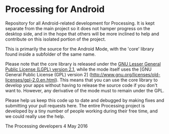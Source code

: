 Processing for Android
======================

Repository for all Android-related development for Processing. It is kept separate from the main project so it does not hamper progress on the desktop side, and in the hope that others will be more inclined to help and contribute on this isolated portion of the project.

This is primarily the source for the Android Mode, with the 'core' library found inside a subfolder of the same name. 

Please note that the core library is released under the [GNU Lesser General Public License (LGPL) version 2.1](http://www.gnu.org/licenses/old-licenses/lgpl-2.1.en.html), while the mode itself uses the  [GNU General Public License (GPL) version 2] (http://www.gnu.org/licenses/old-licenses/gpl-2.0.en.html). 
This means that you can use the core library to develop your apps without having to release the source code if you don't want to. However, any derivative of
the mode must to remain under the GPL.  

Please help us keep this code up to date and debugged by making fixes and submitting your pull requests here. The entire Processing project is developed by a tiny number of people working during their free time, and we could really use the help.

The Processing developers
4 May 2016